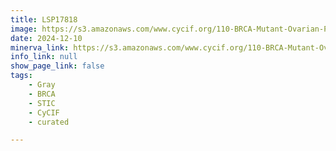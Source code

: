 ```yaml
---
title: LSP17818
image: https://s3.amazonaws.com/www.cycif.org/110-BRCA-Mutant-Ovarian-Precursors/LSP17802/LSP17802.png
date: 2024-12-10
minerva_link: https://s3.amazonaws.com/www.cycif.org/110-BRCA-Mutant-Ovarian-Precursors/LSP17818/index.html
info_link: null
show_page_link: false
tags:
    - Gray
    - BRCA
    - STIC
    - CyCIF
    - curated

---
```

